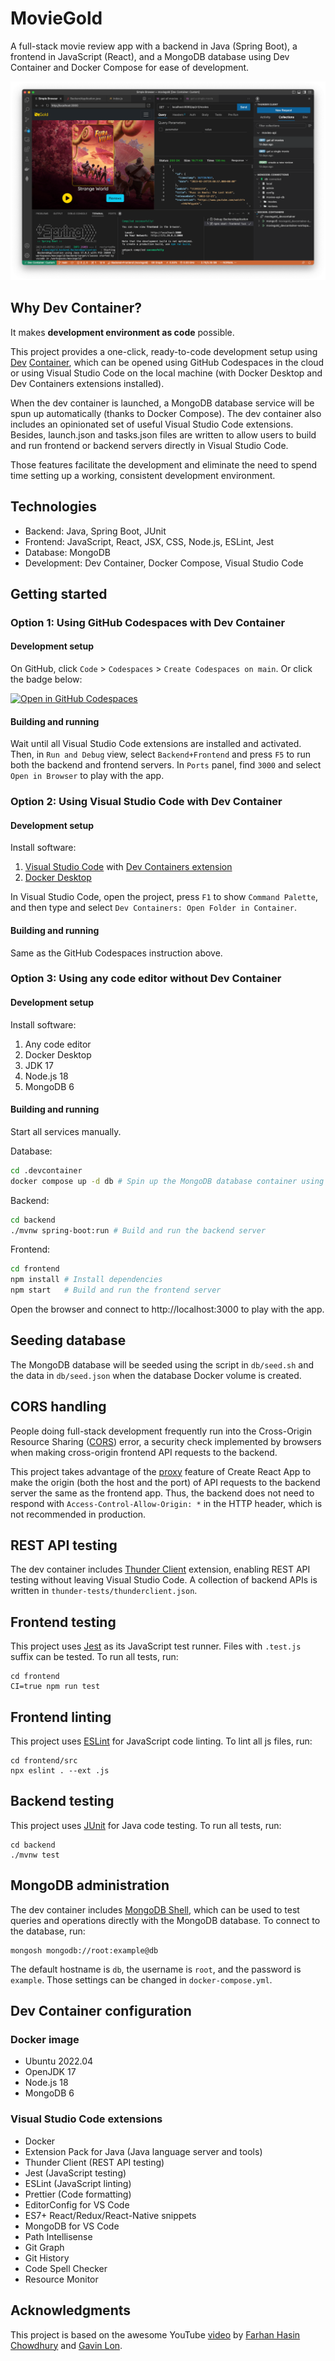 # MovieGold

A full-stack movie review app with a backend in Java (Spring Boot), a frontend in JavaScript (React), and a MongoDB database using Dev Container and Docker Compose for ease of development.

![Screenshot](images/screenshot.png)

## Why Dev Container?

It makes **development environment as code** possible.

This project provides a one-click, ready-to-code development setup using [Dev](https://code.visualstudio.com/docs/devcontainers/containers) [Container](https://containers.dev/), which can be opened using GitHub Codespaces in the cloud or using Visual Studio Code on the local machine (with Docker Desktop and Dev Containers extensions installed).

When the dev container is launched, a MongoDB database service will be spun up automatically (thanks to Docker Compose). The dev container also includes an opinionated set of useful Visual Studio Code extensions. Besides, launch.json and tasks.json files are written to allow users to build and run frontend or backend servers directly in Visual Studio Code.

Those features facilitate the development and eliminate the need to spend time setting up a working, consistent development environment.

## Technologies

-   Backend: Java, Spring Boot, JUnit
-   Frontend: JavaScript, React, JSX, CSS, Node.js, ESLint, Jest
-   Database: MongoDB
-   Development: Dev Container, Docker Compose, Visual Studio Code

## Getting started

### Option 1: Using GitHub Codespaces with Dev Container

#### Development setup

On GitHub, click `Code` > `Codespaces` > `Create Codespaces on main`. Or click the badge below:

[![Open in GitHub Codespaces](https://github.com/codespaces/badge.svg)](https://github.com/codespaces/new?hide_repo_select=true&ref=main&repo=604053198)

#### Building and running

Wait until all Visual Studio Code extensions are installed and activated. Then, in `Run and Debug` view, select `Backend+Frontend` and press `F5` to run both the backend and frontend servers. In `Ports` panel, find `3000` and select `Open in Browser` to play with the app.

### Option 2: Using Visual Studio Code with Dev Container

#### Development setup

Install software:

1. [Visual Studio Code](https://code.visualstudio.com/) with [Dev Containers extension](https://marketplace.visualstudio.com/items?itemName=ms-vscode-remote.remote-containers)
2. [Docker Desktop](https://www.docker.com/products/docker-desktop/)

In Visual Studio Code, open the project, press `F1` to show `Command Palette`, and then type and select `Dev Containers: Open Folder in Container`.

#### Building and running

Same as the GitHub Codespaces instruction above.

### Option 3: Using any code editor without Dev Container

#### Development setup

Install software:

1. Any code editor
2. Docker Desktop
3. JDK 17
4. Node.js 18
5. MongoDB 6

#### Building and running

Start all services manually.

Database:

```bash
cd .devcontainer
docker compose up -d db # Spin up the MongoDB database container using Docker Compose
```

Backend:

```bash
cd backend
./mvnw spring-boot:run # Build and run the backend server
```

Frontend:

```bash
cd frontend
npm install # Install dependencies
npm start   # Build and run the frontend server
```

Open the browser and connect to http://localhost:3000 to play with the app.

## Seeding database

The MongoDB database will be seeded using the script in `db/seed.sh` and the data in `db/seed.json` when the database Docker volume is created.

## CORS handling

People doing full-stack development frequently run into the Cross-Origin Resource Sharing ([CORS](https://developer.mozilla.org/en-US/docs/Web/HTTP/CORS)) error, a security check implemented by browsers when making cross-origin frontend API requests to the backend.

This project takes advantage of the [proxy](https://create-react-app.dev/docs/proxying-api-requests-in-development) feature of Create React App to make the origin (both the host and the port) of API requests to the backend server the same as the frontend app. Thus, the backend does not need to respond with `Access-Control-Allow-Origin: *` in the HTTP header, which is not recommended in production.

## REST API testing

The dev container includes [Thunder Client](https://www.thunderclient.com/) extension, enabling REST API testing without leaving Visual Studio Code. A collection of backend APIs is written in `thunder-tests/thunderclient.json`.

## Frontend testing

This project uses [Jest](https://jestjs.io/) as its JavaScript test runner. Files with `.test.js` suffix can be tested. To run all tests, run:

```
cd frontend
CI=true npm run test
```

## Frontend linting

This project uses [ESLint](https://eslint.org/) for JavaScript code linting. To lint all js files, run:

```
cd frontend/src
npx eslint . --ext .js
```

## Backend testing

This project uses [JUnit](https://junit.org/) for Java code testing. To run all tests, run:

```
cd backend
./mvnw test
```

## MongoDB administration

The dev container includes [MongoDB Shell](https://www.mongodb.com/docs/mongodb-shell/), which can be used to test queries and operations directly with the MongoDB database. To connect to the database, run:

```
mongosh mongodb://root:example@db
```

The default hostname is `db`, the username is `root`, and the password is `example`. Those settings can be changed in `docker-compose.yml`.

## Dev Container configuration

### Docker image

-   Ubuntu 2022.04
-   OpenJDK 17
-   Node.js 18
-   MongoDB 6

### Visual Studio Code extensions

-   Docker
-   Extension Pack for Java (Java language server and tools)
-   Thunder Client (REST API testing)
-   Jest (JavaScript testing)
-   ESLint (JavaScript linting)
-   Prettier (Code formatting)
-   EditorConfig for VS Code
-   ES7+ React/Redux/React-Native snippets
-   MongoDB for VS Code
-   Path Intellisense
-   Git Graph
-   Git History
-   Code Spell Checker
-   Resource Monitor

## Acknowledgments

This project is based on the awesome YouTube [video](https://www.youtube.com/watch?v=5PdEmeopJVQ) by [Farhan Hasin Chowdhury](https://github.com/fhsinchy) and [Gavin Lon](https://github.com/GavinLonDigital).
